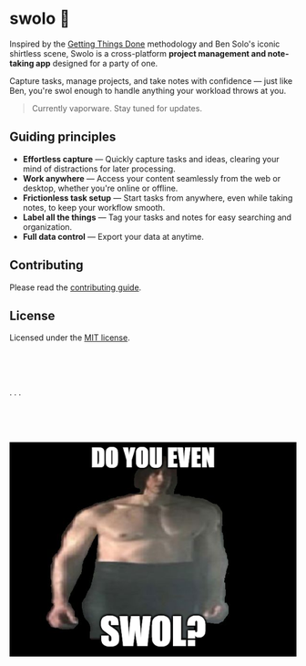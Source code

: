 # swolo 👖

Inspired by the
[Getting Things Done](https://en.wikipedia.org/wiki/Getting_Things_Done)
methodology and Ben Solo's iconic shirtless scene, Swolo is a cross-platform
**project management and note-taking app** designed for a party of one.

Capture tasks, manage projects, and take notes with confidence — just like Ben,
you're swol enough to handle anything your workload throws at you.

> Currently vaporware. Stay tuned for updates.

## Guiding principles

- **Effortless capture** — Quickly capture tasks and ideas, clearing your mind of distractions for later processing.
- **Work anywhere** — Access your content seamlessly from the web or desktop, whether you're online or offline.
- **Frictionless task setup** — Start tasks from anywhere, even while taking notes, to keep your workflow smooth.
- **Label all the things** — Tag your tasks and notes for easy searching and organization.
- **Full data control** — Export your data at anytime.

## Contributing

Please read the [contributing guide](/CONTRIBUTING.md).

## License

Licensed under the [MIT license](https://github.com/shadcn/ui/blob/main/LICENSE.md).

<br/>

<br/>

<br/>

. . .

<br/>

<br/>

<br/>

![Ben Swolo meme](./img/do-you-even.png)
